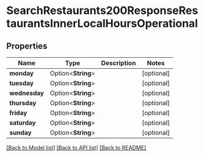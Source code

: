 # SearchRestaurants200ResponseRestaurantsInnerLocalHoursOperational

## Properties

Name | Type | Description | Notes
------------ | ------------- | ------------- | -------------
**monday** | Option<**String**> |  | [optional]
**tuesday** | Option<**String**> |  | [optional]
**wednesday** | Option<**String**> |  | [optional]
**thursday** | Option<**String**> |  | [optional]
**friday** | Option<**String**> |  | [optional]
**saturday** | Option<**String**> |  | [optional]
**sunday** | Option<**String**> |  | [optional]

[[Back to Model list]](../README.md#documentation-for-models) [[Back to API list]](../README.md#documentation-for-api-endpoints) [[Back to README]](../README.md)


